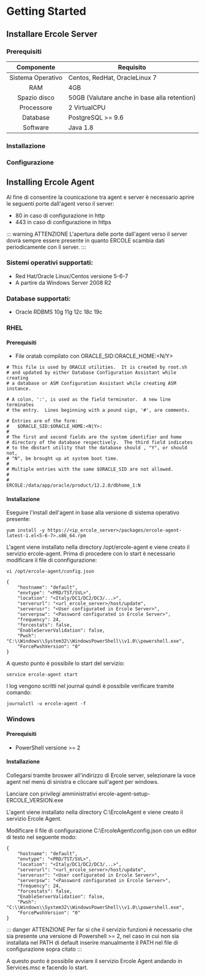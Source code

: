 # Getting Started

## Installare Ercole Server

### Prerequisiti

|     Componente    | Requisito                                    |
|:-----------------:|----------------------------------------------|
| Sistema Operativo | Centos, RedHat, OracleLinux 7                |
| RAM               | 4GB                                          |
| Spazio disco      | 50GB (Valutare anche in base alla retention) |
| Processore        | 2 VirtualCPU                                 |
| Database          | PostgreSQL >= 9.6                            |
| Software          | Java 1.8                                     |

### Installazione 

### Configurazione


## Installing Ercole Agent

Al fine di consentire la counicazione tra agent e server è necessario aprire le seguenti porte dall'agent verso il server:

* 80  in caso di configurazione in http
* 443 in caso di configurazione in https

::: warning ATTENZIONE
L'apertura delle porte dall'agent verso il server dovrà sempre essere presente in quanto ERCOLE scambia dati periodicamente con il server.
:::

### Sistemi operativi supportati:

* Red Hat/Oracle Linux/Centos versione 5-6-7
* A partire da Windows Server 2008 R2  

### Database supportati:

* Oracle RDBMS 10g 11g 12c 18c 19c

### RHEL

#### Prerequisiti

* File oratab compilato con ORACLE_SID:ORACLE_HOME:<N/Y>

```
# This file is used by ORACLE utilities.  It is created by root.sh
# and updated by either Database Configuration Assistant while creating
# a database or ASM Configuration Assistant while creating ASM instance.

# A colon, ':', is used as the field terminator.  A new line terminates
# the entry.  Lines beginning with a pound sign, '#', are comments.

# Entries are of the form:
#   $ORACLE_SID:$ORACLE_HOME:<N|Y>:
#
# The first and second fields are the system identifier and home
# directory of the database respectively.  The third field indicates
# to the dbstart utility that the database should , "Y", or should not,
# "N", be brought up at system boot time.
#
# Multiple entries with the same $ORACLE_SID are not allowed.
#
#
ERCOLE:/data/app/oracle/product/12.2.0/dbhome_1:N
```

#### Installazione 

Eseguire l'install dell'agent in base alla versione di sistema operativo presente:

```
yum install -y https://<ip_ercole_server>/packages/ercole-agent-latest-1.el<5-6-7>.x86_64.rpm
```

L'agent viene installato nella directory /opt/ercole-agent e viene creato il servizio ercole-agent.
Prima di procedere con lo start è necessario modificare il file di connfigurazione:

```
vi /opt/ercole-agent/config.json

{
    "hostname": "default",
    "envtype": "<PRD/TST/SVL>",
    "location": "<Italy/DC1/DC2/DC3/...>",
    "serverurl": "<url_ercole_server>/host/update",
    "serverusr": "<User configurated in Ercole Server>",
    "serverpsw": "<Password configurated in Ercole Server>",
    "frequency": 24,
    "forcestats": false,
    "EnableServerValidation": false,
    "Pwsh": "C:\\Windows\\System32\\WindowsPowerShell\\v1.0\\powershell.exe",
    "ForcePwshVersion": "0"
}
```

A questo punto è possibile lo start del servizio:

```
service ercole-agent start
```
I log vengono scritti nel journal quindi è possibile verificare tramite comando:

```
journalctl -u ercole-agent -f
```

### Windows

#### Prerequisiti

* PowerShell versione >= 2

#### Installazione

Collegarsi tramite broswer all'indirizzo di Ercole server, selezionare la voce agent nel menù di sinistra e cliccare sull'agent per windows. 

Lanciare con privilegi amministrativi  ercole-agent-setup-ERCOLE_VERSION.exe 

L'agent viene installato nella directory C:\ErcoleAgent e viene creato il servizio Ercole Agent.

Modificare il file di configurazione C:\ErcoleAgent\config.json con un editor di testo nel seguente modo:

```
{
    "hostname": "default",
    "envtype": "<PRD/TST/SVL>",
    "location": "<Italy/DC1/DC2/DC3/...>",
    "serverurl": "<url_ercole_server>/host/update",
    "serverusr": "<User configurated in Ercole Server>",
    "serverpsw": "<Password configurated in Ercole Server>",
    "frequency": 24,
    "forcestats": false,
    "EnableServerValidation": false,
    "Pwsh": "C:\\Windows\\System32\\WindowsPowerShell\\v1.0\\powershell.exe",
    "ForcePwshVersion": "0"
}
```

::: danger ATTENZIONE
Per far si che il servizio funzioni è necessario che sia presente una versione di Powershell >= 2, nel caso in cui non sia installata nel PATH di default inserire manualmente il PATH nel file di configurazione sopra citato
:::

A questo punto è possibile avviare il servizio Ercole Agent andando in Services.msc e facendo lo start.